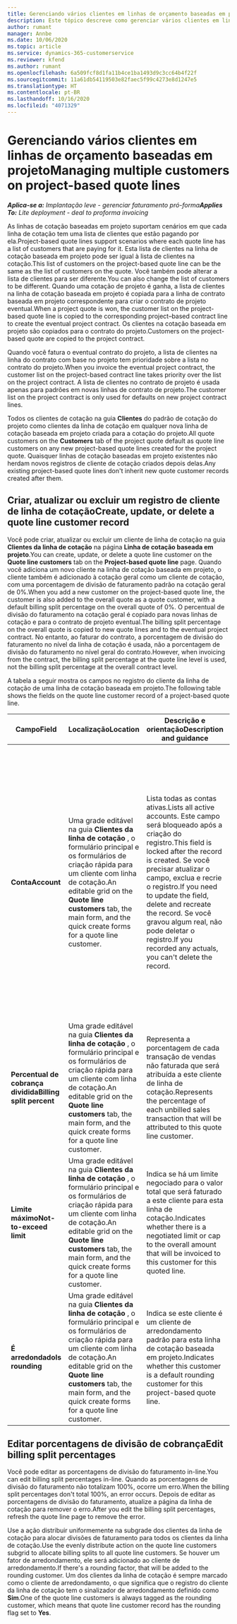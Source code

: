 ```yaml
---
title: Gerenciando vários clientes em linhas de orçamento baseadas em projeto
description: Este tópico descreve como gerenciar vários clientes em linhas de cotação baseadas em projeto.
author: rumant
manager: Annbe
ms.date: 10/06/2020
ms.topic: article
ms.service: dynamics-365-customerservice
ms.reviewer: kfend
ms.author: rumant
ms.openlocfilehash: 6a509fcf8d1fa11b4ce1ba1493d9c3cc64b4f22f
ms.sourcegitcommit: 11a61db54119503e82faec5f99c4273e8d1247e5
ms.translationtype: HT
ms.contentlocale: pt-BR
ms.lasthandoff: 10/16/2020
ms.locfileid: "4071329"
---
```

# <a name="managing-multiple-customers-on-project-based-quote-lines"></a><span data-ttu-id="0ea4a-103">Gerenciando vários clientes em linhas de orçamento baseadas em projeto</span><span class="sxs-lookup"><span data-stu-id="0ea4a-103">Managing multiple customers on project-based quote lines</span></span>

<span data-ttu-id="0ea4a-104">_**Aplica-se a:** Implantação leve - gerenciar faturamento pró-forma_</span><span class="sxs-lookup"><span data-stu-id="0ea4a-104">_**Applies To:** Lite deployment - deal to proforma invoicing_</span></span>

<span data-ttu-id="0ea4a-105">As linhas de cotação baseadas em projeto suportam cenários em que cada linha de cotação tem uma lista de clientes que estão pagando por ela.</span><span class="sxs-lookup"><span data-stu-id="0ea4a-105">Project-based quote lines support scenarios where each quote line has a list of customers that are paying for it.</span></span> <span data-ttu-id="0ea4a-106">Esta lista de clientes na linha de cotação baseada em projeto pode ser igual à lista de clientes na cotação.</span><span class="sxs-lookup"><span data-stu-id="0ea4a-106">This list of customers on the project-based quote line can be the same as the list of customers on the quote.</span></span> <span data-ttu-id="0ea4a-107">Você também pode alterar a lista de clientes para ser diferente.</span><span class="sxs-lookup"><span data-stu-id="0ea4a-107">You can also change the list of customers to be different.</span></span> <span data-ttu-id="0ea4a-108">Quando uma cotação de projeto é ganha, a lista de clientes na linha de cotação baseada em projeto é copiada para a linha de contrato baseada em projeto correspondente para criar o contrato de projeto eventual.</span><span class="sxs-lookup"><span data-stu-id="0ea4a-108">When a project quote is won, the customer list on the project-based quote line is copied to the corresponding project–based contract line to create the eventual project contract.</span></span> <span data-ttu-id="0ea4a-109">Os clientes na cotação baseada em projeto são copiados para o contrato do projeto.</span><span class="sxs-lookup"><span data-stu-id="0ea4a-109">Customers on the project-based quote are copied to the project contract.</span></span>

<span data-ttu-id="0ea4a-110">Quando você fatura o eventual contrato do projeto, a lista de clientes na linha do contrato com base no projeto tem prioridade sobre a lista no contrato do projeto.</span><span class="sxs-lookup"><span data-stu-id="0ea4a-110">When you invoice the eventual project contract, the customer list on the project-based contract line takes priority over the list on the project contract.</span></span> <span data-ttu-id="0ea4a-111">A lista de clientes no contrato de projeto é usada apenas para padrões em novas linhas de contrato de projeto.</span><span class="sxs-lookup"><span data-stu-id="0ea4a-111">The customer list on the project contract is only used for defaults on new project contract lines.</span></span>

<span data-ttu-id="0ea4a-112">Todos os clientes de cotação na guia **Clientes** do padrão de cotação do projeto como clientes da linha de cotação em qualquer nova linha de cotação baseada em projeto criada para a cotação do projeto.</span><span class="sxs-lookup"><span data-stu-id="0ea4a-112">All quote customers on the **Customers** tab of the project quote default as quote line customers on any new project-based quote lines created for the project quote.</span></span> <span data-ttu-id="0ea4a-113">Quaisquer linhas de cotação baseadas em projeto existentes não herdam novos registros de cliente de cotação criados depois delas.</span><span class="sxs-lookup"><span data-stu-id="0ea4a-113">Any existing project-based quote lines don't inherit new quote customer records created after them.</span></span>

## <a name="create-update-or-delete-a-quote-line-customer-record"></a><span data-ttu-id="0ea4a-114">Criar, atualizar ou excluir um registro de cliente de linha de cotação</span><span class="sxs-lookup"><span data-stu-id="0ea4a-114">Create, update, or delete a quote line customer record</span></span>

<span data-ttu-id="0ea4a-115">Você pode criar, atualizar ou excluir um cliente de linha de cotação na guia **Clientes da linha de cotação** na página **Linha de cotação baseada em projeto**.</span><span class="sxs-lookup"><span data-stu-id="0ea4a-115">You can create, update, or delete a quote line customer on the **Quote line customers** tab on the **Project-based quote line** page.</span></span> <span data-ttu-id="0ea4a-116">Quando você adiciona um novo cliente na linha de cotação baseada em projeto, o cliente também é adicionado à cotação geral como um cliente de cotação, com uma porcentagem de divisão de faturamento padrão na cotação geral de 0%.</span><span class="sxs-lookup"><span data-stu-id="0ea4a-116">When you add a new customer on the project-based quote line, the customer is also added to the overall quote as a quote customer, with a default billing split percentage on the overall quote of 0%.</span></span> <span data-ttu-id="0ea4a-117">O percentual de divisão do faturamento na cotação geral é copiado para novas linhas de cotação e para o contrato de projeto eventual.</span><span class="sxs-lookup"><span data-stu-id="0ea4a-117">The billing split percentage on the overall quote is copied to new quote lines and to the eventual project contract.</span></span> <span data-ttu-id="0ea4a-118">No entanto, ao faturar do contrato, a porcentagem de divisão do faturamento no nível da linha de cotação é usada, não a porcentagem de divisão do faturamento no nível geral do contrato.</span><span class="sxs-lookup"><span data-stu-id="0ea4a-118">However, when invoicing from the contract, the billing split percentage at the quote line level is used, not the billing split percentage at the overall contract level.</span></span> 

<span data-ttu-id="0ea4a-119">A tabela a seguir mostra os campos no registro do cliente da linha de cotação de uma linha de cotação baseada em projeto.</span><span class="sxs-lookup"><span data-stu-id="0ea4a-119">The following table shows the fields on the quote line customer record of a project-based quote line.</span></span>

| <span data-ttu-id="0ea4a-120">Campo</span><span class="sxs-lookup"><span data-stu-id="0ea4a-120">Field</span></span> | <span data-ttu-id="0ea4a-121">Localização</span><span class="sxs-lookup"><span data-stu-id="0ea4a-121">Location</span></span> | <span data-ttu-id="0ea4a-122">Descrição e orientação</span><span class="sxs-lookup"><span data-stu-id="0ea4a-122">Description and guidance</span></span> | <span data-ttu-id="0ea4a-123">Impacto a jusante</span><span class="sxs-lookup"><span data-stu-id="0ea4a-123">Downstream impact</span></span> |
| --- | --- | --- | --- |
| <span data-ttu-id="0ea4a-124">**Conta**</span><span class="sxs-lookup"><span data-stu-id="0ea4a-124">**Account**</span></span> | <span data-ttu-id="0ea4a-125">Uma grade editável na guia **Clientes da linha de cotação** , o formulário principal e os formulários de criação rápida para um cliente com linha de cotação.</span><span class="sxs-lookup"><span data-stu-id="0ea4a-125">An editable grid on the **Quote line customers** tab, the main form, and the quick create forms for a quote line customer.</span></span> | <span data-ttu-id="0ea4a-126">Lista todas as contas ativas.</span><span class="sxs-lookup"><span data-stu-id="0ea4a-126">Lists all active accounts.</span></span> <span data-ttu-id="0ea4a-127">Este campo será bloqueado após a criação do registro.</span><span class="sxs-lookup"><span data-stu-id="0ea4a-127">This field is locked after the record is created.</span></span> <span data-ttu-id="0ea4a-128">Se você precisar atualizar o campo, exclua e recrie o registro.</span><span class="sxs-lookup"><span data-stu-id="0ea4a-128">If you need to update the field, delete and recreate the record.</span></span> <span data-ttu-id="0ea4a-129">Se você gravou algum real, não pode deletar o registro.</span><span class="sxs-lookup"><span data-stu-id="0ea4a-129">If you recorded any actuals, you can't delete the record.</span></span> | <span data-ttu-id="0ea4a-130">Quando você escolhe uma conta da lista mestre de contas para adicionar, o cliente da linha de cotação também é adicionado como um cliente de cotação quando você o salva.</span><span class="sxs-lookup"><span data-stu-id="0ea4a-130">When you pick an account from the master list of accounts to add, the quote line customer is also added as a quote customer when you save it.</span></span> <span data-ttu-id="0ea4a-131">Quando uma cotação é ganha, os clientes da linha de cotação são copiados para os clientes da linha de contrato do projeto.</span><span class="sxs-lookup"><span data-stu-id="0ea4a-131">When a quote is won, quote line customers are copied to the project contract line customers.</span></span> |
| <span data-ttu-id="0ea4a-132">**Percentual de cobrança dividida**</span><span class="sxs-lookup"><span data-stu-id="0ea4a-132">**Billing split percent**</span></span> | <span data-ttu-id="0ea4a-133">Uma grade editável na guia **Clientes da linha de cotação** , o formulário principal e os formulários de criação rápida para um cliente com linha de cotação.</span><span class="sxs-lookup"><span data-stu-id="0ea4a-133">An editable grid on the **Quote line customers** tab, the main form, and the quick create forms for a quote line customer.</span></span> | <span data-ttu-id="0ea4a-134">Representa a porcentagem de cada transação de vendas não faturada que será atribuída a este cliente de linha de cotação.</span><span class="sxs-lookup"><span data-stu-id="0ea4a-134">Represents the percentage of each unbilled sales transaction that will be attributed to this quote line customer.</span></span> | <span data-ttu-id="0ea4a-135">Copiado para clientes de linha de contrato de projeto.</span><span class="sxs-lookup"><span data-stu-id="0ea4a-135">Copied over to project contract line customers.</span></span> |
| <span data-ttu-id="0ea4a-136">**Limite máximo**</span><span class="sxs-lookup"><span data-stu-id="0ea4a-136">**Not-to-exceed limit**</span></span> | <span data-ttu-id="0ea4a-137">Uma grade editável na guia **Clientes da linha de cotação** , o formulário principal e os formulários de criação rápida para um cliente com linha de cotação.</span><span class="sxs-lookup"><span data-stu-id="0ea4a-137">An editable grid on the **Quote line customers** tab, the main form, and the quick create forms for a quote line customer.</span></span> | <span data-ttu-id="0ea4a-138">Indica se há um limite negociado para o valor total que será faturado a este cliente para esta linha de cotação.</span><span class="sxs-lookup"><span data-stu-id="0ea4a-138">Indicates whether there is a negotiated limit or cap to the overall amount that will be invoiced to this customer for this quoted line.</span></span> | <span data-ttu-id="0ea4a-139">Copiado para os clientes da linha de contrato do projeto quando uma cotação é ganha.</span><span class="sxs-lookup"><span data-stu-id="0ea4a-139">Copied over to project contract line customers when a quote is won.</span></span> |
| <span data-ttu-id="0ea4a-140">**É arredondado**</span><span class="sxs-lookup"><span data-stu-id="0ea4a-140">**Is rounding**</span></span> | <span data-ttu-id="0ea4a-141">Uma grade editável na guia **Clientes da linha de cotação** , o formulário principal e os formulários de criação rápida para um cliente com linha de cotação.</span><span class="sxs-lookup"><span data-stu-id="0ea4a-141">An editable grid on the **Quote line customers** tab, the main form, and the quick create forms for a quote line customer.</span></span> | <span data-ttu-id="0ea4a-142">Indica se este cliente é um cliente de arredondamento padrão para esta linha de cotação baseada em projeto.</span><span class="sxs-lookup"><span data-stu-id="0ea4a-142">Indicates whether this customer is a default rounding customer for this project-based quote line.</span></span> | <span data-ttu-id="0ea4a-143">Copiado para os clientes do contrato do projeto quando uma cotação é ganha.</span><span class="sxs-lookup"><span data-stu-id="0ea4a-143">Copied over to project contract customers when a quote is won.</span></span> |

## <a name="edit-billing-split-percentages"></a><span data-ttu-id="0ea4a-144">Editar porcentagens de divisão de cobrança</span><span class="sxs-lookup"><span data-stu-id="0ea4a-144">Edit billing split percentages</span></span>

<span data-ttu-id="0ea4a-145">Você pode editar as porcentagens de divisão do faturamento in-line.</span><span class="sxs-lookup"><span data-stu-id="0ea4a-145">You can edit billing split percentages in-line.</span></span> <span data-ttu-id="0ea4a-146">Quando as porcentagens de divisão do faturamento não totalizam 100%, ocorre um erro.</span><span class="sxs-lookup"><span data-stu-id="0ea4a-146">When the billing split percentages don't total 100%, an error occurs.</span></span> <span data-ttu-id="0ea4a-147">Depois de editar as porcentagens de divisão do faturamento, atualize a página da linha de cotação para remover o erro.</span><span class="sxs-lookup"><span data-stu-id="0ea4a-147">After you edit the billing split percentages, refresh the quote line page to remove the error.</span></span>

<span data-ttu-id="0ea4a-148">Use a ação distribuir uniformemente na subgrade dos clientes da linha de cotação para alocar divisões de faturamento para todos os clientes da linha de cotação.</span><span class="sxs-lookup"><span data-stu-id="0ea4a-148">Use the evenly distribute action on the quote line customers subgrid to allocate billing splits to all quote line customers.</span></span> <span data-ttu-id="0ea4a-149">Se houver um fator de arredondamento, ele será adicionado ao cliente de arredondamento.</span><span class="sxs-lookup"><span data-stu-id="0ea4a-149">If there's a rounding factor, that will be added to the rounding customer.</span></span> <span data-ttu-id="0ea4a-150">Um dos clientes da linha de cotação é sempre marcado como o cliente de arredondamento, o que significa que o registro do cliente da linha de cotação tem o sinalizador de arredondamento definido como **Sim**.</span><span class="sxs-lookup"><span data-stu-id="0ea4a-150">One of the quote line customers is always tagged as the rounding customer, which means that quote line customer record has the rounding flag set to **Yes**.</span></span> 
